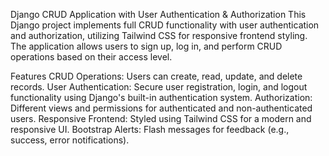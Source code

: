 Django CRUD Application with User Authentication & Authorization
This Django project implements full CRUD functionality with user authentication and authorization, utilizing Tailwind CSS for responsive frontend styling. The application allows users to sign up, log in, and perform CRUD operations based on their access level.

Features
CRUD Operations: Users can create, read, update, and delete records.
User Authentication: Secure user registration, login, and logout functionality using Django's built-in authentication system.
Authorization: Different views and permissions for authenticated and non-authenticated users.
Responsive Frontend: Styled using Tailwind CSS for a modern and responsive UI.
Bootstrap Alerts: Flash messages for feedback (e.g., success, error notifications).
